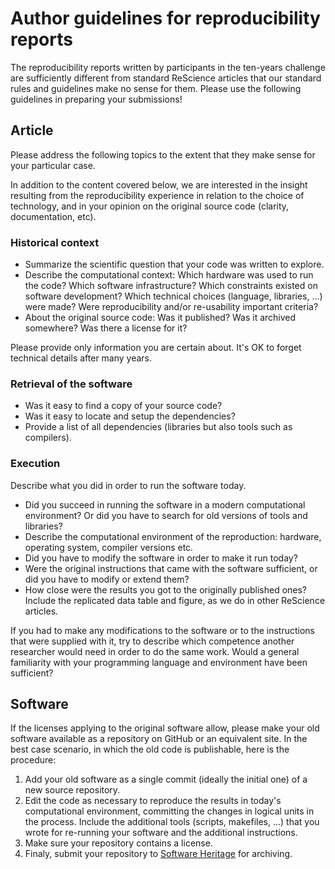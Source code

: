 # Author guidelines for reproducibility reports

The reproducibility reports written by participants in the ten-years challenge are sufficiently different from standard ReScience articles that our standard rules and guidelines make no sense for them. Please use the following guidelines in preparing your submissions!

## Article

Please address the following topics to the extent that they make sense for your particular case.

In addition to the content covered below, we are interested in the insight resulting from
the reproducibility experience in relation to the choice of technology, and in your opinion
on the original source code (clarity, documentation, etc).

### Historical context

- Summarize the scientific question that your code was written to explore.
- Describe the computational context: Which hardware was used to run the code? Which software infrastructure? Which constraints existed on software development? Which technical choices (language, libraries, ...) were made? Were reproducibility and/or re-usability important criteria?
- About the original source code: Was it published? Was it archived somewhere? Was there a license for it?

Please provide only information you are certain about. It's OK to forget technical details after many years.

### Retrieval of the software

- Was it easy to find a copy of your source code?
- Was it easy to locate and setup the dependencies?
- Provide a list of all dependencies (libraries but also tools such as compilers).

### Execution

Describe what you did in order to run the software today.

- Did you succeed in running the software in a modern computational environment? Or did you have to search for old versions of tools and libraries?
- Describe the computational environment of the reproduction: hardware, operating system, compiler versions etc.
- Did you have to modify the software in order to make it run today?
- Were the original instructions that came with the software sufficient, or did you have to modify or extend them?
- How close were the results you got to the originally published ones? Include the
  replicated data table and figure, as we do in other ReScience articles.

If you had to make any modifications to the software or to the instructions that were supplied with it, try to describe which competence another researcher would need in order to do the same work. Would a general familiarity with your programming language and environment have been sufficient?

## Software

If the licenses applying to the original software allow, please make your old software
available as a repository on GitHub or an equivalent site. In the best case scenario, in
which the old code is publishable, here is the procedure:

1. Add your old software as a single commit (ideally the initial one) of a new source
   repository.
2. Edit the code as necessary to reproduce the results in today's computational environment,
   committing the changes in logical units in the process. Include the additional tools
   (scripts, makefiles, ...) that you wrote for re-running your software and the additional
   instructions.
3. Make sure your repository contains a license.
4. Finaly, submit your repository to [Software Heritage](http://save.softwareheritage.org/)
   for archiving.
